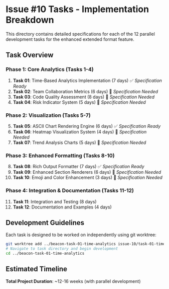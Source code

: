 # Issue #10 Tasks - Implementation Breakdown

This directory contains detailed specifications for each of the 12 parallel development tasks for the enhanced extended format feature.

## Task Overview

### Phase 1: Core Analytics (Tasks 1-4)
1. **Task 01**: Time-Based Analytics Implementation (7 days) ✅ *Specification Ready*
2. **Task 02**: Team Collaboration Metrics (6 days) 📝 *Specification Needed*
3. **Task 03**: Code Quality Assessment (8 days) 📝 *Specification Needed*
4. **Task 04**: Risk Indicator System (5 days) 📝 *Specification Needed*

### Phase 2: Visualization (Tasks 5-7)
5. **Task 05**: ASCII Chart Rendering Engine (6 days) ✅ *Specification Ready*
6. **Task 06**: Heatmap Visualization System (4 days) 📝 *Specification Needed*
7. **Task 07**: Trend Analysis Charts (5 days) 📝 *Specification Needed*

### Phase 3: Enhanced Formatting (Tasks 8-10)
8. **Task 08**: Rich Output Formatter (7 days) ✅ *Specification Ready*
9. **Task 09**: Enhanced Section Renderers (6 days) 📝 *Specification Needed*
10. **Task 10**: Emoji and Color Enhancement (3 days) 📝 *Specification Needed*

### Phase 4: Integration & Documentation (Tasks 11-12)
11. **Task 11**: Integration and Testing (8 days)
12. **Task 12**: Documentation and Examples (4 days)

## Development Guidelines

Each task is designed to be worked on independently using git worktree:

```bash
git worktree add ../beacon-task-01-time-analytics issue-10/task-01-time-analytics
# Navigate to task directory and begin development
cd ../beacon-task-01-time-analytics
```

## Estimated Timeline
**Total Project Duration**: ~12-16 weeks (with parallel development)
